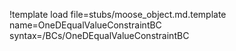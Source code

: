 !template load file=stubs/moose_object.md.template name=OneDEqualValueConstraintBC syntax=/BCs/OneDEqualValueConstraintBC
